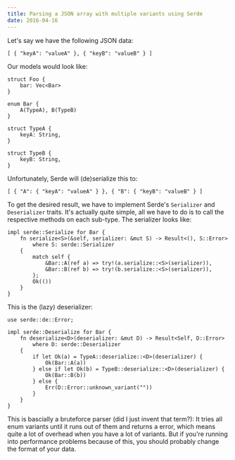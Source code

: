 ```yaml
---
title: Parsing a JSON array with multiple variants using Serde
date: 2016-04-16
---
```



Let's say we have the following JSON data:

    [ { "keyA": "valueA" }, { "keyB": "valueB" } ]

Our models would look like:

    struct Foo {
        bar: Vec<Bar>
    }

    enum Bar {
        A(TypeA), B(TypeB)
    }

    struct TypeA {
        keyA: String,
    }

    struct TypeB {
        keyB: String,
    }


Unfortunately, Serde will (de)serialize this to:


    [ { "A": { "keyA": "valueA" } }, { "B": { "keyB": "valueB" } ]


To get the desired result, we have to implement Serde's `Serializer` and `Deserializer`
traits. It's actually quite simple, all we have to do is to call the respective
methods on each sub-type. The serializer looks like:

    impl serde::Serialize for Bar {
        fn serialize<S>(&self, serializer: &mut S) -> Result<(), S::Error>
            where S: serde::Serializer
        {
            match self {
                &Bar::A(ref a) => try!(a.serialize::<S>(serializer)),
                &Bar::B(ref b) => try!(b.serialize::<S>(serializer)),
            };
            Ok(())
        }
    }

This is the (lazy) deserializer:

    use serde::de::Error;

    impl serde::Deserialize for Bar {
        fn deserialize<D>(deserializer: &mut D) -> Result<Self, D::Error>
            where D: serde::Deserializer
        {
            if let Ok(a) = TypeA::deserialize::<D>(deserializer) {
                Ok(Bar::A(a))
            } else if let Ok(b) = TypeB::deserialize::<D>(deserializer) {
                Ok(Bar::B(b))
            } else {
                Err(D::Error::unknown_variant(""))
            }
        }
    }

This is bascially a bruteforce parser (did I just invent that term?): It tries
all enum variants until it runs out of them and returns a error, which means quite
a lot of overhead when you have a lot of variants. But if you're running into
performance problems because of this, you should probably change the format of
your data.